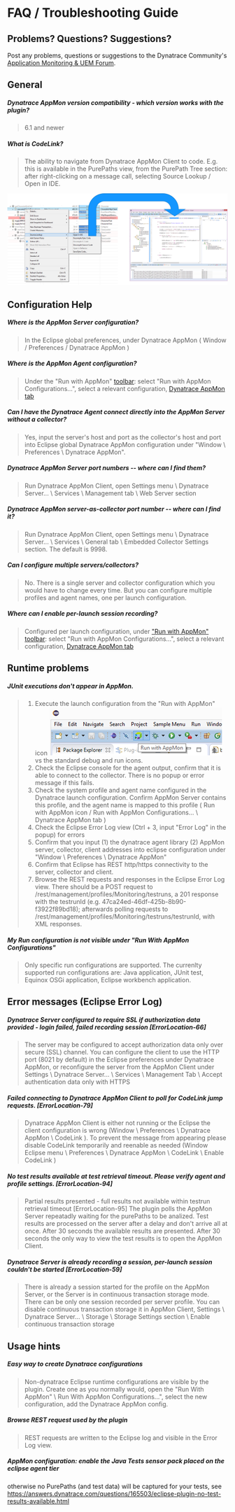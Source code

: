 # FAQ / Troubleshooting Guide



## Problems? Questions? Suggestions?

Post any problems, questions or suggestions to the Dynatrace Community's [Application Monitoring & UEM Forum](https://answers.dynatrace.com/spaces/146/index.html).
 

## General

##### Dynatrace AppMon version compatibility - which version works with the plugin?
> 6.1 and newer

##### What is CodeLink?
> The ability to navigate from Dynatrace AppMon Client to code. E.g. this is available in the PurePaths view, from the PurePath Tree section: after right-clicking on a message call, selecting Source Lookup / Open in IDE. 

![img](/img/use/source_lookup.png)

## Configuration Help

##### Where is the AppMon Server configuration?
> In the Eclipse global preferences, under Dynatrace AppMon ( Window / Preferences / Dynatrace AppMon )

##### Where is the AppMon Agent configuration?
> Under the "Run with AppMon" [toolbar](/img/use/run_icon_on_bar.png): select "Run with AppMon Configurations...", select a relevant configuration, [Dynatrace AppMon tab](/img/conf/run_with_appmon_configuration_2.png)

##### Can I have the Dynatrace Agent connect directly into the AppMon Server without a collector?
> Yes, input the server's host and port as the collector's host and port into Eclipse global Dynatrace AppMon configuration under "Window \ Preferences \ Dynatrace AppMon".

##### Dynatrace AppMon Server port numbers -- where can I find them?
> Run Dynatrace AppMon Client, open Settings menu \ Dynatrace Server... \ Services \ Management tab \ Web Server section

##### Dynatrace AppMon server-as-collector port number -- where can I find it?
> Run Dynatrace AppMon Client, open Settings menu \ Dynatrace Server... \ Services \ General tab \ Embedded Collector Settings section. The default is 9998.

##### Can I configure multiple servers/collectors?
> No. There is a single server and collector configuration which you would have to change every time.
> But you can configure multiple profiles and agent names, one per launch configuration.

##### Where can I enable per-launch session recording?
> Configured per launch configuration, under ["Run with AppMon" toolbar](/img/use/run_icon_on_bar.png): select "Run with AppMon Configurations...", select a relevant configuration, [Dynatrace AppMon tab](/img/conf/run_with_appmon_configuration_2.png)

## Runtime problems

##### JUnit executions don't appear in AppMon.
> 1. Execute the launch configuration from the "Run with AppMon" icon !["Run with AppMon" icon](/img/use/run_icon_on_bar.png) vs the standard debug and run icons.
> 2. Check the Eclipse console for the agent output, confirm that it is able to connect to the collector. There is no popup or error message if this fails.
> 3. Check the system profile and agent name configured in the Dynatrace launch configuration. Confirm AppMon Server contains this profile, and the agent name is mapped to this profile ( Run with AppMon icon / Run with AppMon Configurations... \ Dynatrace AppMon tab )
> 3. Check the Eclipse Error Log view (Ctrl + 3, input "Error Log" in the popup) for errors
> 4. Confirm that you input (1) the dynatrace agent library (2) AppMon server, collector, client addresses into eclipse configuration under "Window \ Preferences \ Dynatrace AppMon"
> 5. Confirm that Eclipse has REST http/https connectivity to the server, collector and client.
> 6. Browse the REST requests and responses in the Eclipse Error Log view. There should be a POST request  to /rest/management/profiles/Monitoring/testruns, a 201 response with the testrunId (e.g. 47ca24ed-46df-425b-8b90-f3922f89bd18); afterwards polling requests to /rest/management/profiles/Monitoring/testruns/testrunId, with XML responses.

##### My Run configuration is not visible under "Run With AppMon Configurations"
> Only specific run configurations are supported. The currenlty supported run configurations are: Java application, JUnit test, Equinox OSGi application, Eclipse workbench application.

## Error messages (Eclipse Error Log)

##### Dynatrace Server configured to require SSL if authorization data provided - login failed, failed recording session [ErrorLocation-66]
> The server may be configured to accept authorization data only over secure (SSL) channel. You can configure the client to use the HTTP port (8021 by default) in the Eclipse preferences under Dynatrace AppMon, or reconfigure the server from the AppMon Client under Settings \ Dynatrace Server... \ Services \ Management Tab \ Accept authentication data only with HTTPS

##### Failed connecting to Dynatrace AppMon Client to poll for CodeLink jump requests. [ErrorLocation-79]
> Dynatrace AppMon Client is either not running or the Eclipse the client configuration is wrong (Window \ Preferences \ Dynatrace AppMon \ CodeLink ). To prevent the message from appearing please disable CodeLink temporarily and reenable as needed (Window Eclipse menu \ Preferences \ Dynatrace AppMon \ CodeLink \ Enable CodeLink )

##### No test results available at test retrieval timeout. Please verify agent and profile settings. [ErrorLocation-94]
> Partial results presented - full results not available within testrun retrieval timeout [ErrorLocation-95]
> The plugin polls the AppMon Server repeatadly waiting for the purePaths to be analized. Test results are processed on the server after a delay and don't arrive all at once. After 30 seconds the available results are presented. After 30 seconds the only way to view the test results is to open the AppMon Client.

##### Dynatrace Server is already recording a session, per-launch session couldn't be started [ErrorLocation-59]
> There is already a session started for the profile on the AppMon Server, or the Server is in continuous transaction storage mode. There can be only one session recorded per server profile. You can disable continuous transaction storage it in AppMon Client, Settings \ Dynatrace Server... \ Storage \ Storage Settings section \ Enable continuous transaction storage

## Usage hints

##### Easy way to create Dynatrace configurations
> Non-dynatrace Eclipse runtime configurations are visible by the plugin. Create one as you normally would, open the "Run With AppMon" \ Run With AppMon Configurations...", select the new configuration, add the Dynatrace AppMon config.

##### Browse REST request used by the plugin
> REST requests are written to the Eclipse log and visible in the Error Log view.

##### AppMon configuration: enable the Java Tests sensor pack placed on the eclipse agent tier 

otherwise no PurePaths (and test data) will be captured for your tests, see https://answers.dynatrace.com/questions/165503/eclipse-plugin-no-test-results-available.html
